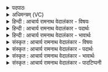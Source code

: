 <details><summary>पदपाठः</summary>

इ꣣म꣢म्। स्तो꣡म꣢꣯म्। अ꣡र्ह꣢꣯ते। जा꣣त꣡वे꣢दसे। जा꣣त꣢। वे꣣दसे। र꣡थ꣢꣯म्। इ꣣व। स꣢म्। म꣣हेम। मनी꣡षया꣢। भ꣣द्रा꣢। हि। नः꣣। प्र꣡म꣢꣯तिः। प्र। म꣣तिः। अस्य। सꣳस꣡दि꣢। स꣣म्। स꣡दि꣢꣯। अ꣡ग्ने꣢꣯। स꣣ख्ये꣢। स꣣। ख्ये꣢। मा। रि꣣षाम। व꣢यम्। त꣡व꣢꣯। १०६४।
</details>

<details><summary>अधिमन्त्रम् (VC)</summary>

- अग्निः
- कुत्स आङ्गिरसः
- जगती
- निषादः
</details>

<details><summary>हिन्दी : आचार्य रामनाथ वेदालंकार - विषयः</summary>

प्रथम ऋचा पूर्वार्चिक में ६६ क्रमाङ्क पर परमेश्वरस्तुति के विषय में व्याख्यात हो चुकी है। यहाँ आचार्य और शिष्य का विषय वर्णित है।
</details>

<details><summary>हिन्दी : आचार्य रामनाथ वेदालंकार - पदार्थः</summary>

पदार्थान्वयभाषाः -  हम (अर्हते) सुयोग्य (जातवेदसे) विद्वान् आचार्य के लिए (मनीषया) मनोयोग के साथ (इमं स्तोमम्) इस श्रद्धा-स्तोत्र को (सं महेम) भली-भाँति पहुँचाएँ, (रथम् इव) जैसे रथ को अन्यत्र पहुँचाते हैं। अभिप्राय यह है कि जैसे किसी पूज्य जन को अपने घर लाने के निमित्त उसके लिए सुन्दर रथ भेजते हैं, ऐसे ही आचार्य को अपने प्रति अनुकूल करने के लिए उसके प्रति श्रद्धा-वचन प्रेरित करें। (अस्य) इस विद्वान् आचार्य की (संसदि) सङ्गति में (नः) हमें (भद्रा हि) कल्याणकारी ही (प्रमतिः) श्रेष्ठ विद्या प्राप्त होती है। हे (अग्ने) विद्या, विनय आदि के प्रकाशक आचार्य ! (तव सख्ये) आपके साहचर्य में (वयम्) हम शिष्य (मा रिषाम) अज्ञान, दुराचार आदि से उत्पन्न होनेवाली क्षति को न प्राप्त करें ॥१॥ यहाँ उपमालङ्कार है ॥१॥
</details>

<details><summary>हिन्दी : आचार्य रामनाथ वेदालंकार - भावार्थः</summary>

भावार्थभाषाः -  विद्वान्,सदाचारी शिक्षणकला में कुशल आचार्य को वर कर उसकी सङ्गति में गुरुकुल में निवास करते हुए विनीत छात्र सुयोग्य और निर्दोष बनते हैं ॥१॥
</details>

<details><summary>संस्कृत : आचार्य रामनाथ वेदालंकार - विषयः</summary>

तत्र प्रथमा ऋक् पूर्वार्चिके ६६ क्रमाङ्के परमेश्वरस्तुतिविषये व्याख्याता। अत्राचार्यशिष्यविषयो वर्ण्यते।
</details>

<details><summary>संस्कृत : आचार्य रामनाथ वेदालंकार - पदार्थः</summary>

पदार्थान्वयभाषाः -  वयम् (अर्हते) सुयोग्याय (जातवेदसे) विदुषे आचार्याय (मनीषया) मनोयोगेन सह (इमं स्तोमम्) एतत् श्रद्धास्तोत्रम् (सं महेम) सम्यक् प्रापयेम, (रथम् इव) यथा रथम् अन्यत्र प्रापयन्ति तद्वत्। यथा कञ्चित् पूज्यं जनं स्वगृहमानेतुं तस्मै शोभनो रथः प्रेष्यते, तथैवाचार्यमनुकूलयितुं तं प्रति श्रद्धावचांसि प्रेरयेमेति भावः। (अस्य) विदुषः आचार्यस्य (संसदि) संगतौ (नः) अस्मान् (भद्रा हि) कल्याणकरी खलु (प्रमतिः) प्रकृष्टा विद्या प्राप्नोति। हे (अग्ने) विद्याविनयादिप्रकाशक आचार्य ! (तव सख्ये) त्वदीये साहचर्ये (वयम्) शिष्याः (मा रिषाम) अज्ञानकदाचारादिकृतां क्षतिं न प्राप्नुयाम ॥१॥२ अत्रोपमालङ्कारः ॥१॥
</details>

<details><summary>संस्कृत : आचार्य रामनाथ वेदालंकार - भावार्थः</summary>

भावार्थभाषाः -  विद्वांसं सदाचारिणं शिक्षणकलाकुशलमाचार्यं वृत्वा तत्संगतौ गुरुकुले निवसन्तो विनीताश्छात्राः सुयोग्या निर्दोषाश्च जायन्ते ॥१॥
</details>

<details><summary>संस्कृत : आचार्य रामनाथ वेदालंकार - पादटिप्पनी</summary>

टिप्पणी:   १. ऋ० १।९४।१, अथ० २०।१३।३, साम० ६६। २. ऋग्भाष्ये दयानन्दर्षिर्मन्त्रमिमं विद्वत्पक्षे भौतिकाग्निपक्षे च व्याचष्टे।
</details>